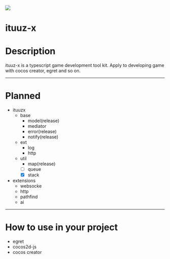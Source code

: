 <img src="http://ww1.sinaimg.cn/large/0060lm7Tgy1finqq0pk5lj303k03kjr9.jpg">  

ituuz-x
============

# Description
ituuz-x is a typescript game development tool kit. Apply to developing game with cocos creator, egret and so on.

------------

# Planned
- ituuzx
	- base
		- model(release)
		- mediator
		- error(release)
		- notify(release)
	- ext
		- log
		- http
	- util
		- map(release)
		- [ ] queue
		- [x] stack 
- extensions
	- websocke
	- http
	- pathfind
	- ai

------------

# How to use in your project
- egret
- cocos2d-js
- cocos creator

